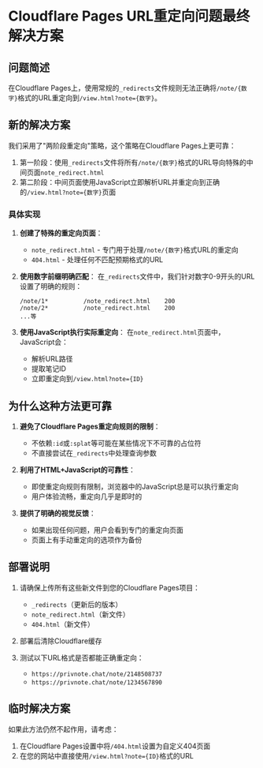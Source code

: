 # Cloudflare Pages URL重定向问题最终解决方案

## 问题简述

在Cloudflare Pages上，使用常规的`_redirects`文件规则无法正确将`/note/{数字}`格式的URL重定向到`/view.html?note={数字}`。

## 新的解决方案

我们采用了"两阶段重定向"策略，这个策略在Cloudflare Pages上更可靠：

1. 第一阶段：使用`_redirects`文件将所有`/note/{数字}`格式的URL导向特殊的中间页面`note_redirect.html`
2. 第二阶段：中间页面使用JavaScript立即解析URL并重定向到正确的`/view.html?note={数字}`页面

### 具体实现

1. **创建了特殊的重定向页面**：
   - `note_redirect.html` - 专门用于处理`/note/{数字}`格式URL的重定向
   - `404.html` - 处理任何不匹配预期格式的URL

2. **使用数字前缀明确匹配**：
   在`_redirects`文件中，我们针对数字0-9开头的URL设置了明确的规则：
   ```
   /note/1*          /note_redirect.html    200
   /note/2*          /note_redirect.html    200
   ...等
   ```

3. **使用JavaScript执行实际重定向**：
   在`note_redirect.html`页面中，JavaScript会：
   - 解析URL路径
   - 提取笔记ID
   - 立即重定向到`/view.html?note={ID}`

## 为什么这种方法更可靠

1. **避免了Cloudflare Pages重定向规则的限制**：
   - 不依赖`:id`或`:splat`等可能在某些情况下不可靠的占位符
   - 不直接尝试在`_redirects`中处理查询参数

2. **利用了HTML+JavaScript的可靠性**：
   - 即使重定向规则有限制，浏览器中的JavaScript总是可以执行重定向
   - 用户体验流畅，重定向几乎是即时的

3. **提供了明确的视觉反馈**：
   - 如果出现任何问题，用户会看到专门的重定向页面
   - 页面上有手动重定向的选项作为备份

## 部署说明

1. 请确保上传所有这些新文件到您的Cloudflare Pages项目：
   - `_redirects`（更新后的版本）
   - `note_redirect.html`（新文件）
   - `404.html`（新文件）

2. 部署后清除Cloudflare缓存

3. 测试以下URL格式是否都能正确重定向：
   - `https://privnote.chat/note/2148508737`
   - `https://privnote.chat/note/1234567890`

## 临时解决方案

如果此方法仍然不起作用，请考虑：

1. 在Cloudflare Pages设置中将`/404.html`设置为自定义404页面
2. 在您的网站中直接使用`/view.html?note={ID}`格式的URL
